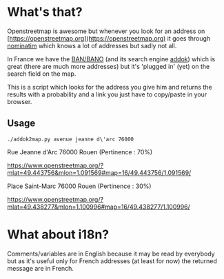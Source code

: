 # What's that?

Openstreetmap is awesome but whenever you look for an address on
[https://openstreetmap.org](https://openstreetmap.org) it goes through
[nominatim](https://wiki.openstreetmap.org/wiki/Nominatim) which knows
a lot of addresses but sadly not all.

In France we have the
[BAN/BANO](https://wiki.openstreetmap.org/wiki/WikiProject_France/WikiProject_Base_Adresses_Nationale_Ouverte_%28BANO%29)
(and its search engine [addok](https://github.com/etalab/addok)) which
is great (there are much more addresses) but it's 'plugged in' (yet)
on the search field on the map.

This is a script which looks for the address you give him and returns
the results with a probability and a link you just have to copy/paste
in your browser.

## Usage

`./addok2map.py avenue jeanne d\'arc 76000`

Rue Jeanne d'Arc 76000 Rouen (Pertinence : 70%)

https://www.openstreetmap.org/?mlat=49.443756&mlon=1.091569#map=16/49.443756/1.091569/

Place Saint-Marc 76000 Rouen (Pertinence : 30%)

https://www.openstreetmap.org/?mlat=49.438277&mlon=1.100996#map=16/49.438277/1.100996/

# What about i18n?

Comments/variables are in English because it may be read by
everybody but as it's useful only for French addresses (at least for
now) the returned message are in French.

